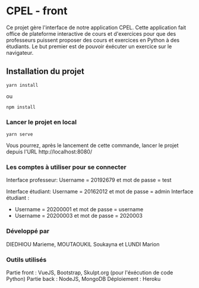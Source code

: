 # CPEL - front

Ce projet gère l'interface de notre application CPEL. Cette application fait office de plateforme interactive de cours et d'exercices pour que des professeurs puissent proposer des cours et exercices en Python à des étudiants.
Le but premier est de pouvoir éxécuter un exercice sur le navigateur.

## Installation du projet
```
yarn install
```
ou

```
npm install
```

### Lancer le projet en local
```
yarn serve
```
Vous pourrez, après le lancement de cette commande, lancer le projet depuis l'URL http://localhost:8080/ 

### Les comptes à utiliser pour se connecter
Interface professeur: Username = 20192679 et mot de passe = test

Interface étudiant: Username = 20162012 et mot de passe = admin
Interface étudiant :
 - Username = 20200001 et mot de passe = username
  - Username = 20200003 et mot de passe = 2020003

### Développé par 
DIEDHIOU Marieme, MOUTAOUKIL Soukayna et LUNDI Marion

### Outils utilisés
Partie front : VueJS, Bootstrap, Skulpt.org (pour l'éxécution de code Python)
Partie back : NodeJS, MongoDB
Déploiement : Heroku

